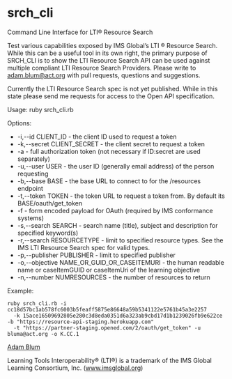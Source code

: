 # srch_cli

Command Line Interface for LTI® Resource Search
 
Test various capabilities exposed by IMS Global’s LTI ® Resource Search.  While this can be a useful tool in its own right,
the primary purpose of SRCH_CLI is to show the LTI Resource Search API can be used against multiple compliant 
LTI Resource Search Providers.  Please write to adam.blum@act.org with pull requests, questions and suggestions.  

Currently the LTI Resource Search spec is not yet published. While in this state please send me requests for access
to the Open API specification.

Usage: ruby srch_cli.rb 

Options:

* -i,--id CLIENT_ID - the client ID used to request a token
* -k,--secret CLIENT_SECRET - the client secret to request a token
* -a - full authorization token (not necessary if ID:secret are used separately)
* -u,--user USER - the user ID (generally email address) of the person requesting
* -b,--base BASE - the base URL to connect to for the /resources endpoint
* -t,--token TOKEN - the token URL to request a token from.  By default its BASE/oauth/get_token
* -f - form encoded payload for OAuth (required by IMS conformance systems)
* -s,--search SEARCH - search name (title), subject and description for specified keyword(s)
* -r,--search RESOURCETYPE - limit to specified resource types. See the IMS LTI Resource Search spec for valid types. 
* -p,--publisher PUBLISHER - limit to specified publisher
* -o,--objective NAME_OR_GUID_OR_CASEITEMURI - the human readable name or caseItemGUID or caseItemUri of the learning objective
* -n,--number NUMRESOURCES - the number of resources to return
 
Example: 

```
ruby srch_cli.rb -i cc18d57bc1ab578fc6003b5feaff5875e86648a59b5341122e5761b45a3e2257 
  -k 15ace16509692805e280c3d8eda0351d6a323ab9cbd17d1b1239026fb9e622ce  -b "https://resource-api-staging.herokuapp.com" 
  -t "https://partner-staging.opened.com/2/oauth/get_token" -u bluma@act.org -o K.CC.1 
```
 
[Adam Blum](mailto:adam.blum@act.org)

Learning Tools Interoperability® (LTI®) is a trademark of the IMS Global Learning Consortium, Inc. (www.imsglobal.org)



 
